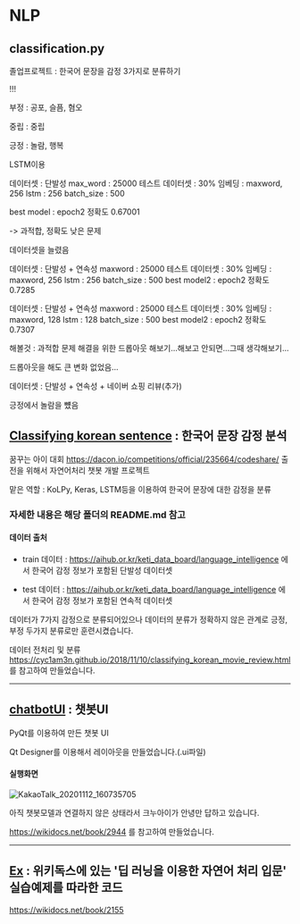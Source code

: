 # NLP

## classification.py

졸업프로젝트 : 한국어 문장을 감정 3가지로 분류하기

!!!

부정 : 공포, 슬픔, 혐오

중립 : 중립

긍정 : 놀람, 행복


LSTM이용

데이터셋 : 단발성
max_word : 25000
테스트 데이터셋 : 30%
임베딩 : maxword, 256
lstm : 256
batch_size : 500

best model : epoch2 정확도 0.67001

 -> 과적합, 정확도 낮은 문제
 

데이터셋을 늘렸음


데이터셋 : 단발성 + 연속성
maxword : 25000
테스트 데이터셋 : 30%
임베딩 : maxword, 256
lstm : 256
batch_size : 500
best model2 : epoch2 정확도 0.7285


데이터셋 : 단발성 + 연속성
maxword : 25000
테스트 데이터셋 : 30%
임베딩 : maxword, 128
lstm : 128
batch_size : 500
best model2 : epoch2 정확도 0.7307


해볼것 : 과적합 문제 해결을 위한 드롭아웃 해보기...해보고 안되면...그때 생각해보기...

드롭아웃을 해도 큰 변화 없었음...

데이터셋 : 단발성 + 연속성 + 네이버 쇼핑 리뷰(추가)

긍정에서 놀람을 뻈음



## [Classifying korean sentence](https://github.com/GwonHJ/NLP/tree/master/Classifying%20korean%20sentence) : 한국어 문장 감정 분석


꿈꾸는 아이 대회 https://dacon.io/competitions/official/235664/codeshare/ 출전을 위해서 자연어처리 챗봇 개발 프로젝트

맡은 역할 : KoLPy, Keras, LSTM등을 이용하여 한국어 문장에 대한 감정을 분류

### 자세한 내용은 해당 폴더의 README.md 참고

#### 데이터 출처

  - train 데이터 : https://aihub.or.kr/keti_data_board/language_intelligence 에서 한국어 감정 정보가 포함된 단발성 데이터셋

  - test 데이터 : https://aihub.or.kr/keti_data_board/language_intelligence 에서 한국어 감정 정보가 포함된 연속적 데이터셋 
  
  
 데이터가 7가지 감정으로 분류되어있으나 데이터의 분류가 정확하지 않은 관계로 긍정, 부정 두가지 분류로만 훈련시켰습니다.
 
데이터 전처리 및 분류
https://cyc1am3n.github.io/2018/11/10/classifying_korean_movie_review.html
를 참고하여 만들었습니다.


------------------------------------------------------------------------------------

## [chatbotUI](https://github.com/GwonHJ/NLP/tree/master/chatboyUI) : 챗봇UI

PyQt를 이용하여 만든 챗봇 UI

Qt Designer를 이용해서 레이아웃을 만들었습니다.(.ui파일)

#### 실행화면

![KakaoTalk_20201112_160735705](https://user-images.githubusercontent.com/45057466/98907315-fa54f980-2501-11eb-9d0a-6c5313c5b3a3.png)

아직 챗봇모델과 연결하지 않은 상태라서 크누아이가 안녕만 답하고 있습니다.

https://wikidocs.net/book/2944
를 참고하여 만들었습니다.

-------------------------------------------------------------------------------------


## [Ex](https://github.com/GwonHJ/NLP/tree/master/Ex) : 위키독스에 있는 '딥 러닝을 이용한 자연어 처리 입문' 실습예제를 따라한 코드

https://wikidocs.net/book/2155
